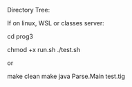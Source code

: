 
Directory Tree:


If on linux, WSL or classes server:

cd prog3

chmod +x run.sh
./test.sh

or 

make clean
make
java Parse.Main test.tig


